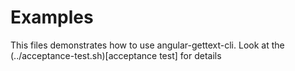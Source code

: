 # Examples

This files demonstrates how to use angular-gettext-cli. Look at the (../acceptance-test.sh)[acceptance test] for details